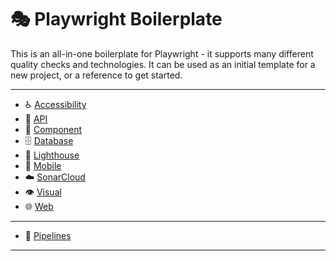 # 🎭 Playwright Boilerplate

This is an all-in-one boilerplate for Playwright - it supports many different quality checks and technologies. It can be used as an initial template for a new project, or a reference to get started.

---

- ♿️ [Accessibility](tests/accessibility/readme.md)
- 📡 [API](tests/api/readme.md)
- 🧩 [Component](tests/component/readme.md)
- 🗄️ [Database](tests//database/readme.md)
- 🏮 [Lighthouse](tests/lighthouse/readme.md)
- 📱 [Mobile](tests/mobile/readme.md)
- ☁️ [SonarCloud](tests/sonarcloud/readme.md)
- 👁️ [Visual](tests/visual/readme.md)
- 🌐 [Web](tests/web/readme.md)

---

- 🚀 [Pipelines](../pipelines/readme.md)

---
